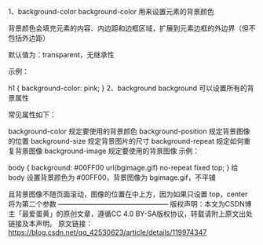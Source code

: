 1、background-color
background-color 用来设置元素的背景颜色

背景颜色会填充元素的内容、内边距和边框区域，扩展到元素边框的外边界（但不包括外边距）

默认值为：transparent，无继承性

示例：

h1 {
background-color: pink;
}
2、background
background 可以设置所有的背景属性

常见属性如下：

background-color  规定要使用的背景颜色
background-position  规定背景图像的位置
background-size  规定背景图片的尺寸
background-repeat  规定如何重复背景图像
background-image  规定要使用的背景图像
示例：

body {
background: #00FF00 url(bgimage.gif) no-repeat fixed top;
}
给 body 设置背景颜色为 #00FF00，背景图像为 bgimage.gif，不平铺

且背景图像不随页面滚动，图像的位置在中上方，因为如果只设置 top，center 将为第二个参数
————————————————
版权声明：本文为CSDN博主「最爱蛋黄」的原创文章，遵循CC 4.0 BY-SA版权协议，转载请附上原文出处链接及本声明。
原文链接：https://blog.csdn.net/qq_42530623/article/details/119974347